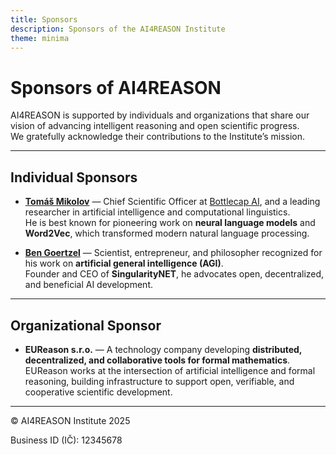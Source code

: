 ```yaml
---
title: Sponsors
description: Sponsors of the AI4REASON Institute
theme: minima
---
```


# Sponsors of AI4REASON

AI4REASON is supported by individuals and organizations that share our vision of advancing intelligent reasoning and open scientific progress.  
We gratefully acknowledge their contributions to the Institute’s mission.

---

## Individual Sponsors

- [**Tomáš Mikolov**](https://en.wikipedia.org/wiki/Tom%C3%A1%C5%A1_Mikolov) — Chief Scientific Officer at [Bottlecap AI](https://bottlecapai.com/), and a leading researcher in artificial intelligence and computational linguistics.  
  He is best known for pioneering work on **neural language models** and **Word2Vec**, which transformed modern natural language processing.  

- [**Ben Goertzel**](https://en.wikipedia.org/wiki/Ben_Goertzel) — Scientist, entrepreneur, and philosopher recognized for his work on **artificial general intelligence (AGI)**.  
  Founder and CEO of **SingularityNET**, he advocates open, decentralized, and beneficial AI development.

---

## Organizational Sponsor

- **EUReason s.r.o.** — A technology company developing **distributed, decentralized, and collaborative tools for formal mathematics**.  
  EUReason works at the intersection of artificial intelligence and formal reasoning, building infrastructure to support open, verifiable, and cooperative scientific development.

---

© AI4REASON Institute 2025  

Business ID (IČ): 12345678